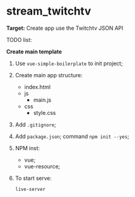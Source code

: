 # stream_twitchtv
<b>Target:</b> 
Create app use the Twitchtv JSON API

TODO list:

**Create main template**

1. Use `vue-simple-boilerplate` to init project;

2. Create main app structure:

    - index.html
    - js
        - main.js
    - css
        - style.css
        
3. Add `.gitignore`;

4. Add `package.json`; command `npm init --yes`;

5. NPM inst:

    - vue;
    - vue-resource;
   
6. To start serve:

    `live-server`

